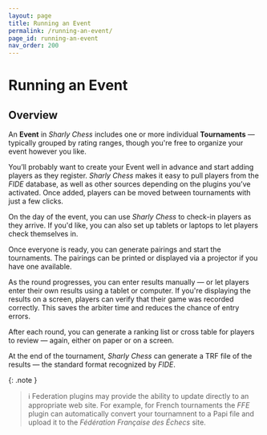 ```yaml
---
layout: page
title: Running an Event
permalink: /running-an-event/
page_id: running-an-event
nav_order: 200
---
```


# Running an Event

## Overview

An **Event** in _Sharly Chess_ includes one or more individual **Tournaments** — typically grouped by rating ranges, though you're free to organize your event however you like.

You’ll probably want to create your Event well in advance and start adding players as they register.
_Sharly Chess_ makes it easy to pull players from the _FIDE_ database, as well as other sources depending on the plugins you’ve activated.
Once added, players can be moved between tournaments with just a few clicks.

On the day of the event, you can use _Sharly Chess_ to check-in players as they arrive. If you'd like, you can also set up tablets or laptops to let players check themselves in.

Once everyone is ready, you can generate pairings and start the tournaments.
The pairings can be printed or displayed via a projector if you have one available.

As the round progresses, you can enter results manually — or let players enter their own results using a tablet or computer.
If you're displaying the results on a screen, players can verify that their game was recorded correctly. This saves the arbiter time and reduces the chance of entry errors.

After each round, you can generate a ranking list or cross table for players to review — again, either on paper or on a screen.

At the end of the tournament, _Sharly Chess_ can generate a TRF file of the results — the standard format recognized by _FIDE_.

{: .note }

> :information_source: Federation plugins may provide the ability to update directly to an appropriate web site.
> For example, for French tournaments the _FFE_ plugin can automatically convert your tournamnent to a Papi file and upload it to the _Fédération Française des Échecs_ site.
